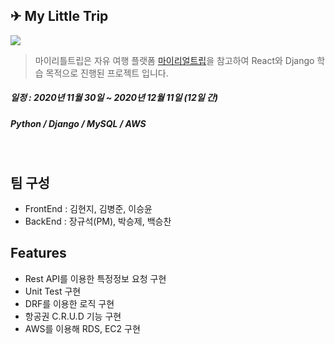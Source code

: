 ## ✈ My Little Trip

![](https://i.ibb.co/ZhjDmwc/logo.png)

[마이리얼트립]: https://www.myrealtrip.com/

> 마이리틀트립은 자유 여행 플랫폼 [마이리얼트립]을 참고하여 React와 Django 학습 목적으로 진행된 프로젝트 입니다.

##### 일정 : 2020년 11월 30일 ~ 2020년 12월 11일 (12일 간)

##### Python / Django / MySQL / AWS 

<br>

## 팀 구성

- FrontEnd : 김현지, 김병준, 이승윤
- BackEnd : 장규석(PM), 박승제, 백승찬

## Features

- Rest API를 이용한 특정정보 요청 구현
- Unit Test 구현
- DRF를 이용한 로직 구현
- 항공권 C.R.U.D 기능 구현
- AWS를 이용해 RDS, EC2 구현


